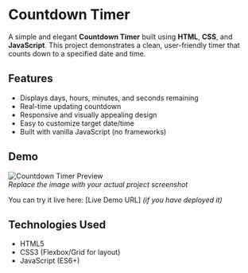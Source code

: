 # Countdown Timer

A simple and elegant **Countdown Timer** built using **HTML**, **CSS**, and **JavaScript**. This project demonstrates a clean, user-friendly timer that counts down to a specified date and time.

## Features

- Displays days, hours, minutes, and seconds remaining
- Real-time updating countdown
- Responsive and visually appealing design
- Easy to customize target date/time
- Built with vanilla JavaScript (no frameworks)

## Demo

![Countdown Timer Preview](./images/76a742700f3.png)  
*Replace the image with your actual project screenshot*

You can try it live here: [Live Demo URL] *(if you have deployed it)*

## Technologies Used

- HTML5
- CSS3 (Flexbox/Grid for layout)
- JavaScript (ES6+)


